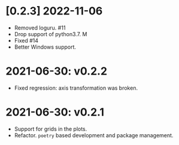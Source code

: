 # [0.2.3] 2022-11-06

- Removed loguru. #11
- Drop support of python3.7. M
- Fixed #14
- Better Windows support.

# 2021-06-30: v0.2.2

- Fixed regression: axis transformation was broken.

# 2021-06-30: v0.2.1

- Support for grids in the plots.
- Refactor. `poetry` based development and package management.
